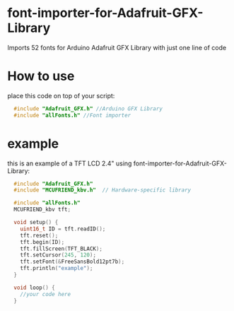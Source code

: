 # font-importer-for-Adafruit-GFX-Library
Imports 52 fonts for Arduino Adafruit GFX Library with just one line of code

# How to use
  place this code on top of your script:
  ```cpp
    #include "Adafruit_GFX.h" //Arduino GFX Library
    #include "allFonts.h" //Font importer
  ```

# example
  this is an example of a TFT LCD 2.4" using font-importer-for-Adafruit-GFX-Library:
  ```cpp
    #include "Adafruit_GFX.h"
    #include "MCUFRIEND_kbv.h"  // Hardware-specific library

    #include "allFonts.h"
    MCUFRIEND_kbv tft;

    void setup() {
      uint16_t ID = tft.readID();
      tft.reset();
      tft.begin(ID);
      tft.fillScreen(TFT_BLACK);
      tft.setCursor(245, 120);
      tft.setFont(&FreeSansBold12pt7b);
      tft.println("example");
    }

    void loop() {
      //your code here
    }
  ```
